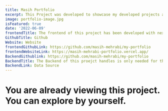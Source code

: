 ```yaml
---
title: Masih Portfolio 	
excerpt: This Project was developed to showcase my developed projects and the skills used in said projects. Nextjs was used to develop this project. The data of the contact page will be saved on MongoDb Cluster.
image: portfolio-image.jpg
isFeatured:	true
date: '2022-06-09'
frontendTitle: The frontend of this project has been developed with nextjs a React framework and deployed on Vercel. The code can be viewed on github. If you are in this website, you are already here
GithubTitle: Github
Website: Website
frontendGithubLink: https://github.com/masih-mehrabi/my-portfolio
frontendWebsiteLink: https://masih-mehrabi-portfolio.vercel.app/
BackendGithublink: https://github.com/masih-mehrabi/my-portfolio
BackendTitle: The Backend of this proejct handles is only needed for the contacts page. MongoDb Database is used for the Data storage
BackendLink: Data Source
---
```


# You are already viewing this project. You can explore by yourself.